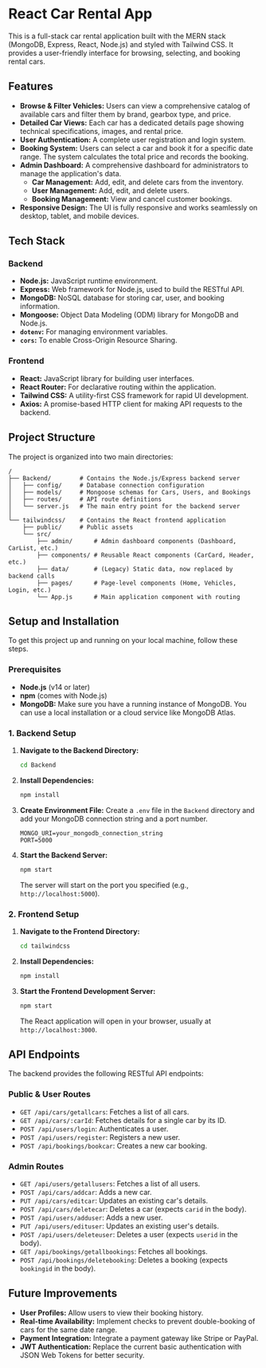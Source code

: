 # React Car Rental App

This is a full-stack car rental application built with the MERN stack (MongoDB, Express, React, Node.js) and styled with Tailwind CSS. It provides a user-friendly interface for browsing, selecting, and booking rental cars.

## Features

- **Browse & Filter Vehicles:** Users can view a comprehensive catalog of available cars and filter them by brand, gearbox type, and price.
- **Detailed Car Views:** Each car has a dedicated details page showing technical specifications, images, and rental price.
- **User Authentication:** A complete user registration and login system.
- **Booking System:** Users can select a car and book it for a specific date range. The system calculates the total price and records the booking.
- **Admin Dashboard:** A comprehensive dashboard for administrators to manage the application's data.
  - **Car Management:** Add, edit, and delete cars from the inventory.
  - **User Management:** Add, edit, and delete users.
  - **Booking Management:** View and cancel customer bookings.
- **Responsive Design:** The UI is fully responsive and works seamlessly on desktop, tablet, and mobile devices.

## Tech Stack

### Backend

- **Node.js:** JavaScript runtime environment.
- **Express:** Web framework for Node.js, used to build the RESTful API.
- **MongoDB:** NoSQL database for storing car, user, and booking information.
- **Mongoose:** Object Data Modeling (ODM) library for MongoDB and Node.js.
- **`dotenv`:** For managing environment variables.
- **`cors`:** To enable Cross-Origin Resource Sharing.

### Frontend

- **React:** JavaScript library for building user interfaces.
- **React Router:** For declarative routing within the application.
- **Tailwind CSS:** A utility-first CSS framework for rapid UI development.
- **Axios:** A promise-based HTTP client for making API requests to the backend.

## Project Structure

The project is organized into two main directories:

```
/
├── Backend/        # Contains the Node.js/Express backend server
│   ├── config/     # Database connection configuration
│   ├── models/     # Mongoose schemas for Cars, Users, and Bookings
│   ├── routes/     # API route definitions
│   └── server.js   # The main entry point for the backend server
│
└── tailwindcss/    # Contains the React frontend application
    ├── public/     # Public assets
    └── src/
        ├── admin/      # Admin dashboard components (Dashboard, CarList, etc.)
        ├── components/ # Reusable React components (CarCard, Header, etc.)
        ├── data/       # (Legacy) Static data, now replaced by backend calls
        ├── pages/      # Page-level components (Home, Vehicles, Login, etc.)
        └── App.js      # Main application component with routing
```

## Setup and Installation

To get this project up and running on your local machine, follow these steps.

### Prerequisites

- **Node.js** (v14 or later)
- **npm** (comes with Node.js)
- **MongoDB:** Make sure you have a running instance of MongoDB. You can use a local installation or a cloud service like MongoDB Atlas.

### 1. Backend Setup

1.  **Navigate to the Backend Directory:**
    ```bash
    cd Backend
    ```

2.  **Install Dependencies:**
    ```bash
    npm install
    ```

3.  **Create Environment File:**
    Create a `.env` file in the `Backend` directory and add your MongoDB connection string and a port number.
    ```
    MONGO_URI=your_mongodb_connection_string
    PORT=5000
    ```

4.  **Start the Backend Server:**
    ```bash
    npm start
    ```
    The server will start on the port you specified (e.g., `http://localhost:5000`).

### 2. Frontend Setup

1.  **Navigate to the Frontend Directory:**
    ```bash
    cd tailwindcss
    ```

2.  **Install Dependencies:**
    ```bash
    npm install
    ```

3.  **Start the Frontend Development Server:**
    ```bash
    npm start
    ```
    The React application will open in your browser, usually at `http://localhost:3000`.

## API Endpoints

The backend provides the following RESTful API endpoints:

### Public & User Routes
-   `GET /api/cars/getallcars`: Fetches a list of all cars.
-   `GET /api/cars/:carId`: Fetches details for a single car by its ID.
-   `POST /api/users/login`: Authenticates a user.
-   `POST /api/users/register`: Registers a new user.
-   `POST /api/bookings/bookcar`: Creates a new car booking.

### Admin Routes
-   `GET /api/users/getallusers`: Fetches a list of all users.
-   `POST /api/cars/addcar`: Adds a new car.
-   `PUT /api/cars/editcar`: Updates an existing car's details.
-   `POST /api/cars/deletecar`: Deletes a car (expects `carid` in the body).
-   `POST /api/users/adduser`: Adds a new user.
-   `PUT /api/users/edituser`: Updates an existing user's details.
-   `POST /api/users/deleteuser`: Deletes a user (expects `userid` in the body).
-   `GET /api/bookings/getallbookings`: Fetches all bookings.
-   `POST /api/bookings/deletebooking`: Deletes a booking (expects `bookingid` in the body).

## Future Improvements

-   **User Profiles:** Allow users to view their booking history.
-   **Real-time Availability:** Implement checks to prevent double-booking of cars for the same date range.
-   **Payment Integration:** Integrate a payment gateway like Stripe or PayPal.
-   **JWT Authentication:** Replace the current basic authentication with JSON Web Tokens for better security.

